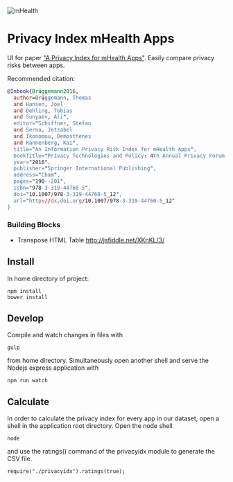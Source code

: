 ![mHealth](http://www.xcubelabs.com/blogs/wp-content/uploads/mhealth-03.png)

# Privacy Index mHealth Apps
UI for paper ["A Privacy Index for mHealth Apps"](http://link.springer.com/chapter/10.1007/978-3-319-44760-5_12). Easily compare privacy risks between apps.

Recommended citation:

```bibtex
@Inbook{Brüggemann2016,
  author=Brüggemann, Thomas
  and Hansen, Joel
  and Dehling, Tobias
  and Sunyaev, Ali",
  editor="Schiffner, Stefan
  and Serna, Jetzabel
  and Ikonomou, Demosthenes
  and Rannenberg, Kai",
  title="An Information Privacy Risk Index for mHealth Apps",
  bookTitle="Privacy Technologies and Policy: 4th Annual Privacy Forum, APF 2016, Frankfurt/Main, Germany, September 7-8, 2016, Proceedings ",
  year="2016",
  publisher="Springer International Publishing",
  address="Cham",
  pages="190--201",
  isbn="978-3-319-44760-5",
  doi="10.1007/978-3-319-44760-5_12",
  url="http://dx.doi.org/10.1007/978-3-319-44760-5_12"
}
```

### Building Blocks

* Transpose HTML Table http://jsfiddle.net/XKnKL/3/

## Install

In home directory of project:

```
npm install
bower install
````

## Develop

Compile and watch changes in files with

```
gulp
```

from home directory. Simultaneously open another shell and serve the Nodejs express application with

```
npm run watch
```

## Calculate

In order to calculate the privacy index for every app in our dataset, open a shell in the application root directory.
Open the node shell

```
node
```

and use the ratings() command of the privacyidx module to generate the CSV file.

```
require("./privacyidx").ratings(true);
```
